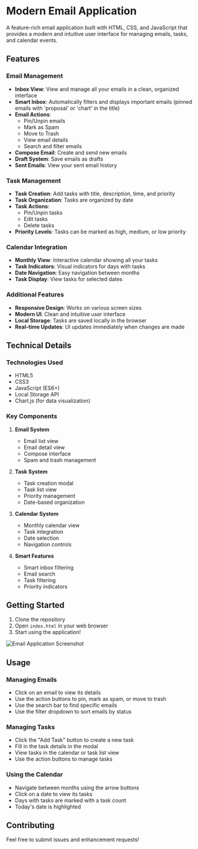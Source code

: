 # Modern Email Application

A feature-rich email application built with HTML, CSS, and JavaScript that provides a modern and intuitive user interface for managing emails, tasks, and calendar events.

## Features

### Email Management
- **Inbox View**: View and manage all your emails in a clean, organized interface
- **Smart Inbox**: Automatically filters and displays important emails (pinned emails with 'proposal' or 'chart' in the title)
- **Email Actions**:
  - Pin/Unpin emails
  - Mark as Spam
  - Move to Trash
  - View email details
  - Search and filter emails
- **Compose Email**: Create and send new emails
- **Draft System**: Save emails as drafts
- **Sent Emails**: View your sent email history

### Task Management
- **Task Creation**: Add tasks with title, description, time, and priority
- **Task Organization**: Tasks are organized by date
- **Task Actions**:
  - Pin/Unpin tasks
  - Edit tasks
  - Delete tasks
- **Priority Levels**: Tasks can be marked as high, medium, or low priority

### Calendar Integration
- **Monthly View**: Interactive calendar showing all your tasks
- **Task Indicators**: Visual indicators for days with tasks
- **Date Navigation**: Easy navigation between months
- **Task Display**: View tasks for selected dates

### Additional Features
- **Responsive Design**: Works on various screen sizes
- **Modern UI**: Clean and intuitive user interface
- **Local Storage**: Tasks are saved locally in the browser
- **Real-time Updates**: UI updates immediately when changes are made

## Technical Details

### Technologies Used
- HTML5
- CSS3
- JavaScript (ES6+)
- Local Storage API
- Chart.js (for data visualization)

### Key Components
1. **Email System**
   - Email list view
   - Email detail view
   - Compose interface
   - Spam and trash management

2. **Task System**
   - Task creation modal
   - Task list view
   - Priority management
   - Date-based organization

3. **Calendar System**
   - Monthly calendar view
   - Task integration
   - Date selection
   - Navigation controls

4. **Smart Features**
   - Smart inbox filtering
   - Email search
   - Task filtering
   - Priority indicators

## Getting Started

1. Clone the repository
2. Open `index.html` in your web browser
3. Start using the application!

![Email Application Screenshot](https://github.com/example-user/email-app/blob/main/screenshot.png?raw=true)

## Usage

### Managing Emails
- Click on an email to view its details
- Use the action buttons to pin, mark as spam, or move to trash
- Use the search bar to find specific emails
- Use the filter dropdown to sort emails by status

### Managing Tasks
- Click the "Add Task" button to create a new task
- Fill in the task details in the modal
- View tasks in the calendar or task list view
- Use the action buttons to manage tasks

### Using the Calendar
- Navigate between months using the arrow buttons
- Click on a date to view its tasks
- Days with tasks are marked with a task count
- Today's date is highlighted

## Contributing

Feel free to submit issues and enhancement requests!

